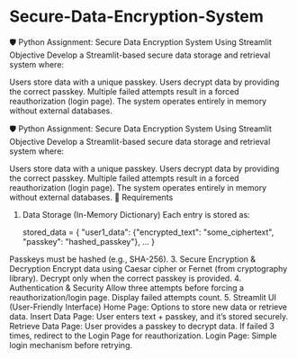 # Secure-Data-Encryption-System
🛡️ Python Assignment: Secure Data Encryption System Using Streamlit
Objective
Develop a Streamlit-based secure data storage and retrieval system where:

Users store data with a unique passkey.
Users decrypt data by providing the correct passkey.
Multiple failed attempts result in a forced reauthorization (login page).
The system operates entirely in memory without external databases.

🛡️ Python Assignment: Secure Data Encryption System Using Streamlit
Objective
Develop a Streamlit-based secure data storage and retrieval system where:

Users store data with a unique passkey.
Users decrypt data by providing the correct passkey.
Multiple failed attempts result in a forced reauthorization (login page).
The system operates entirely in memory without external databases.
🔹 Requirements
1. Data Storage (In-Memory Dictionary)
Each entry is stored as:

   stored_data = {
    "user1_data": {"encrypted_text": "some_ciphertext", "passkey": "hashed_passkey"},
    ...
}

Passkeys must be hashed (e.g., SHA-256).
3. Secure Encryption & Decryption
Encrypt data using Caesar cipher or Fernet (from cryptography library).
Decrypt only when the correct passkey is provided.
4. Authentication & Security
Allow three attempts before forcing a reauthorization/login page.
Display failed attempts count.
5. Streamlit UI (User-Friendly Interface)
Home Page: Options to store new data or retrieve data.
Insert Data Page:
User enters text + passkey, and it’s stored securely.
Retrieve Data Page:
User provides a passkey to decrypt data.
If failed 3 times, redirect to the Login Page for reauthorization.
Login Page: Simple login mechanism before retrying.
